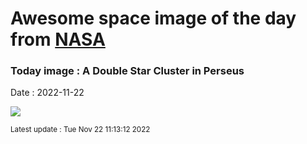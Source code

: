 
# Awesome space image of the day from [NASA](https://api.nasa.gov/)

### Today image : A Double Star Cluster in Perseus
Date : 2022-11-22

![](https://apod.nasa.gov/apod/image/2211/DoubleCluster_Lease_960.jpg)

<small>Latest update : Tue Nov 22 11:13:12 2022</small>
        